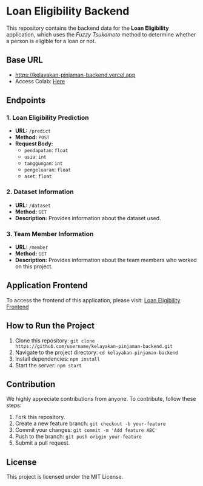 # Loan Eligibility Backend

This repository contains the backend data for the **Loan Eligibility** application, which uses the _Fuzzy Tsukamoto_ method to determine whether a person is eligible for a loan or not.

## Base URL

- https://kelayakan-pinjaman-backend.vercel.app
- Access Colab: [Here](https://colab.research.google.com/drive/1P2qeWxOnwBv67Jkw47Z5kVm2ykOqkxY_?usp=sharing)

## Endpoints

### 1. Loan Eligibility Prediction

- **URL:** `/predict`
- **Method:** `POST`
- **Request Body:**
  - `pendapatan`: `float`
  - `usia`: `int`
  - `tanggungan`: `int`
  - `pengeluaran`: `float`
  - `aset`: `float`

### 2. Dataset Information

- **URL:** `/dataset`
- **Method:** `GET`
- **Description:** Provides information about the dataset used.

### 3. Team Member Information

- **URL:** `/member`
- **Method:** `GET`
- **Description:** Provides information about the team members who worked on this project.

## Application Frontend

To access the frontend of this application, please visit: [Loan Eligibility Frontend](https://kelayakanpinjaman.vercel.app/)

## How to Run the Project

1. Clone this repository: `git clone https://github.com/username/kelayakan-pinjaman-backend.git`
2. Navigate to the project directory: `cd kelayakan-pinjaman-backend`
3. Install dependencies: `npm install`
4. Start the server: `npm start`

## Contribution

We highly appreciate contributions from anyone. To contribute, follow these steps:

1. Fork this repository.
2. Create a new feature branch: `git checkout -b your-feature`
3. Commit your changes: `git commit -m 'Add feature ABC'`
4. Push to the branch: `git push origin your-feature`
5. Submit a pull request.

## License

This project is licensed under the MIT License.
